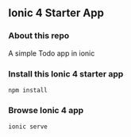 ## Ionic 4 Starter App

### About this repo
A simple Todo app in ionic

### Install this Ionic 4 starter app
```
npm install
```

### Browse Ionic 4 app
```
ionic serve
